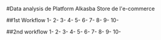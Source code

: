 #Data analysis  de Platform Alkasba Store de l'e-commerce 
 

##1st Workflow
    1-
    2-
    3-
    4-
    5-
    6-
    7-
    8-
    9-
    10-


##2nd workflow
    1-
    2-
    3-
    4-
    5-
    6-
    7-
    8-
    9-
    10-
